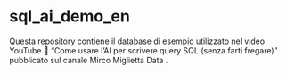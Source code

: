 # sql_ai_demo_en
Questa repository contiene il database di esempio utilizzato nel video YouTube 🎥 “Come usare l’AI per scrivere query SQL (senza farti fregare)” pubblicato sul canale Mirco Miglietta Data .

